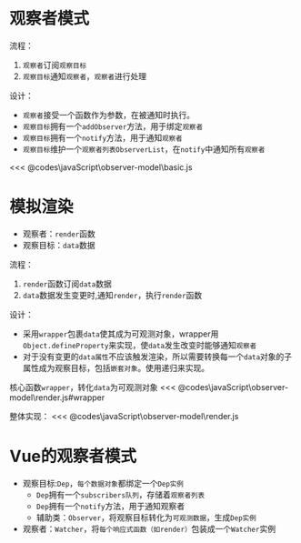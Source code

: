 <!-- # 前言

Vue实现的两大核心是`数据驱动和组件系统`，其中数据驱动是靠`响应式对象`来实现的，即：
-   检测数据的变化
-   局部更新DOM树

我们这节只来讨论第一点`如何检测数据的变化`，即`如何实现观察者模式？`

https://juejin.cn/post/6844903822247264269
https://zhuanlan.zhihu.com/p/45081605 -->

# 观察者模式

流程：
1. `观察者`订阅`观察目标`
2. `观察目标`通知`观察者`，`观察者`进行处理

设计：
-   `观察者`接受一个函数作为参数，在被通知时执行。
-   `观察目标`拥有一个`addObserver`方法，用于绑定`观察者`
-   `观察目标`拥有一个`notify`方法，用于通知`观察者`
-   `观察目标`维护一个`观察者列表ObserverList`，在`notify`中通知所有`观察者`

<<< @codes\javaScript\observer-model\basic.js

# 模拟渲染

-  观察者：`render`函数
-  观察目标：`data`数据

流程：
1.  `render`函数订阅`data`数据
2.  `data`数据发生变更时,通知`render`，执行`render`函数

设计：
-   采用`wrapper`包裹`data`使其成为可观测对象，wrapper用`Object.defineProperty`来实现，使`data`发生改变时能够通知`观察者`
-   对于没有变更的`data属性`不应该触发渲染，所以需要转换每一个`data`对象的子属性成为观察目标，包括`嵌套对象`。使用递归来实现。

核心函数`wrapper`，转化`data`为可观测对象
<<< @codes\javaScript\observer-model\render.js#wrapper

整体实现：
<<< @codes\javaScript\observer-model\render.js


# Vue的观察者模式

-   观察目标:`Dep`，`每个数据对象`都绑定一个`Dep实例`
    -   `Dep`拥有一个`subscribers队列`，存储着`观察者列表`
    -   `Dep`拥有一个`notify`方法，用于通知观察者
    -   辅助类：`Observer`，将观察目标转化为`可观测数据`，生成`Dep实例`
-   观察者：`Watcher`，将`每个响应式函数（如render）`包装成一个`Watcher`实例

